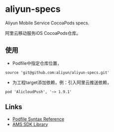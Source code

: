 # aliyun-specs
Aliyun Mobile Service CocoaPods specs.

阿里云移动服务iOS CocoaPods仓库。

## 使用
- Podfile中指定仓库位置，

```
source 'git@github.com:aliyun/aliyun-specs.git'
```

- 为工程target添加依赖，例：引入阿里云推送依赖，

```
pod 'AlicloudPush', '~> 1.9.1'
```

## Links
- [Podfile Syntax Reference](https://guides.cocoapods.org/syntax/podfile.html#podfile)
- [AMS SDK Library](https://github.com/aliyun/aliyun-specs/blob/master/Library.md)